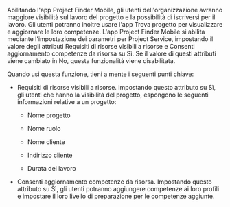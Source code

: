 Abilitando l'app Project Finder Mobile, gli utenti dell'organizzazione avranno maggiore visibilità sul lavoro del progetto e la possibilità di iscriversi per il lavoro. Gli utenti potranno inoltre usare l'app Trova progetto per visualizzare e aggiornare le loro competenze. L'app Project Finder Mobile si abilita mediante l'impostazione dei parametri per Project Service, impostando il valore degli attributi Requisiti di risorse visibili a risorse e Consenti aggiornamento competenze da risorsa su Sì. Se il valore di questi attributi viene cambiato in No, questa funzionalità viene disabilitata.  
  
 Quando usi questa funzione, tieni a mente i seguenti punti chiave:  
  
-   Requisiti di risorse visibili a risorse. Impostando questo attributo su Sì, gli utenti che hanno la visibilità del progetto, espongono le seguenti informazioni relative a un progetto:  
  
    -   Nome progetto  
  
    -   Nome ruolo  
  
    -   Nome cliente  
  
    -   Indirizzo cliente  
  
    -   Durata del lavoro  
  
-   Consenti aggiornamento competenze da risorsa. Impostando questo attributo su Sì, gli utenti potranno aggiungere competenze ai loro profili e impostare il loro livello di preparazione per le competenze aggiunte.